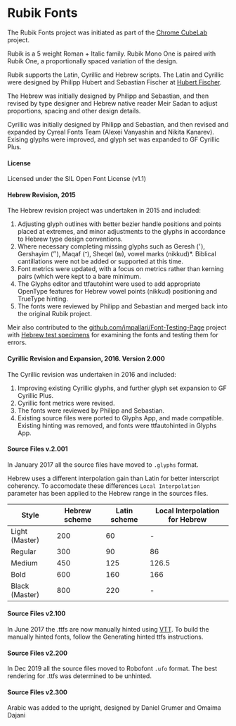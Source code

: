 # Rubik Fonts

The Rubik Fonts project was initiated as part of the [Chrome CubeLab](https://www.chrome.com/cubelab) project.

Rubik is a 5 weight Roman + Italic family. 
Rubik Mono One is paired with Rubik One, a proportionally spaced variation of the design.

Rubik supports the Latin, Cyrillic and Hebrew scripts. 
The Latin and Cyrillic were designed by Philipp Hubert and Sebastian Fischer at [Hubert Fischer](http://hubertfischer.com).

The Hebrew was initially designed by Philipp and Sebastian, and then revised by type designer and Hebrew native reader Meir Sadan to adjust proportions, spacing and other design details. 

Cyrillic was initially designed by Philipp and Sebastian, and then revised and expanded by Cyreal Fonts Team (Alexei Vanyashin and Nikita Kanarev). Exising glyphs were improved, and glyph set was expanded to GF Cyrillic Plus.


#### License

Licensed under the SIL Open Font License (v1.1)

#### Hebrew Revision, 2015

The Hebrew revision project was undertaken in 2015 and included:

1. Adjusting glyph outlines with better bezier handle positions and points placed at extremes, and minor adjustments to the glyphs in accordance to Hebrew type design conventions.
2. Where necessary completing missing glyphs such as Geresh (׳), Gershayim (״), Maqaf (־), Sheqel (₪), vowel marks (nikkud)*. Biblical cantillations were not be added or supported at this time.
3. Font metrics were updated, with a focus on metrics rather than kerning pairs (which were kept to a bare minimum.
4. The Glyphs editor and ttfautohint were used to add appropriate OpenType features for Hebrew vowel points (nikkud) positioning and TrueType hinting.
5. The fonts were reviewed by Philipp and Sebastian and merged back into the original Rubik project.

Meir also contributed to the [github.com/impallari/Font-Testing-Page](https://github.com/impallari/Font-Testing-Page) project with [Hebrew test specimens](http://www.impallari.com/testing/index-hebrew.php) for examining the fonts and testing them for errors.

#### Cyrillic Revision and Expansion, 2016. Version 2.000

The Cyrillic revision was undertaken in 2016 and included:

1. Improving existing Cyrillic glyphs, and further glyph set expansion to GF Cyrillic Plus.
2. Cyrillic font metrics were revised.
3. The fonts were reviewed by Philipp and Sebastian. 
4. Existing source files were ported to Glyphs App, and made compatible. Existing hinting was removed, and fonts were ttfautohinted in Glyphs App. 

#### Source Files v.2.001
In January 2017 all the source files have moved to `.glyphs` format.

Hebrew uses a different interpolation gain than Latin for better interscript coherency. To accomodate these differences `Local Interpolation` parameter has been applied to the Hebrew range in the sources files.


Style | Hebrew scheme | Latin scheme | Local Interpolation for Hebrew
--- | --- | --- | ---
Light (Master) | 200 | 60 | - 
Regular | 300 | 90 | 86
Medium | 450 | 125 | 126.5
Bold | 600 | 160 | 166
Black (Master) | 800 | 220 | - 


#### Source Files v2.100
In June 2017 the .ttfs are now manually hinted using [VTT](https://www.microsoft.com/en-us/Typography/vtt.aspx). To build the manually hinted fonts, follow the Generating hinted ttfs instructions.

#### Source Files v2.200
In Dec 2019 all the source files moved to Robofont `.ufo` format.   The best rendering for .ttfs was determined to be unhinted.

#### Source Files v2.300
Arabic was added to the upright, designed by Daniel Grumer and Omaima Dajani

